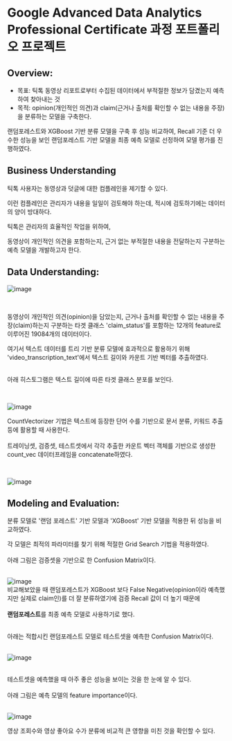 # Google Advanced Data Analytics Professional Certificate 과정 포트폴리오 프로젝트 
## Overview:

- 목표: 틱톡 동영상 리포트로부터 수집된 데이터에서 부적절한 정보가 담겼는지 예측하여 찾아내는 것
- 목적: opinion(개인적인 의견)과 claim(근거나 출처를 확인할 수 없는 내용을 주장)을 분류하는 모델을 구축한다.

랜덤포레스트와 XGBoost 기반 분류 모델을 구축 후 성능 비교하여, Recall 기준 더 우수한 성능을 보인 랜덤포레스트 기반 모델을 최종 예측 모델로 선정하여 모델 평가를 진행하였다.

## Business Understanding
틱톡 사용자는 동영상과 덧글에 대한 컴플레인을 제기할 수 있다. <br>

이런 컴플레인은 관리자가 내용을 일일이 검토해야 하는데, 적시에 검토하기에는 데이터의 양이 방대하다. <br>

틱톡은 관리자의 효율적인 작업을 위하여, <br>

동영상이 개인적인 의견을 포함하는지, 근거 없는 부적절한 내용을 전달하는지 구분하는 예측 모델을 개발하고자 한다. <br>


## Data Understanding:

![image](https://github.com/kosonkh7/Data_Analysis_Portfolio/assets/83086978/baa80d85-494b-4387-a098-5c550c4b2fbb)

 <br>
 
동영상이 개인적인 의견(opinion)을 담았는지, 근거나 출처를 확인할 수 없는 내용을 주장(claim)하는지 구분하는 타겟 클래스 'claim_status'를 포함하는
12개의 feature로 이루어진 19084개의 데이터이다.
 <br>
 
여기서 텍스트 데이터를 트리 기반 분류 모델에 효과적으로 활용하기 위해 'video_transcription_text'에서 텍스트 길이와 카운트 기반 벡터를 추출하였다. <br>
 <br>
 
아래 히스토그램은 텍스트 길이에 따른 타겟 클래스 분포를 보인다. <br>

 <br>
 
![image](https://github.com/kosonkh7/Data_Analysis_Portfolio/assets/83086978/e0bec66e-beb3-4eab-8210-806692e16725)
 <br>
 
CountVectorizer 기법은 텍스트에 등장한 단어 수를 기반으로 문서 분류, 키워드 추출 등에 활용할 때 사용한다. <br>
 <br>
트레이닝셋, 검증셋, 테스트셋에서 각각 추출한 카운트 벡터 객체를 기반으로 생성한 count_vec 데이터프레임을 concatenate하였다. <br>

 <br>
 
![image](https://github.com/kosonkh7/Data_Analysis_Portfolio/assets/83086978/a2324aab-0c91-4d8c-9bad-fd9ed09aa3af)
 <br>
 
## Modeling and Evaluation:

분류 모델로 '랜덤 포레스트' 기반 모델과 'XGBoost' 기반 모델을 적용한 뒤 성능을 비교하였다.
 <br>
 
각 모델은 최적의 파라미터를 찾기 위해 적절한 Grid Search 기법을 적용하였다. <br>
 <br>
아래 그림은 검증셋을 기반으로 한 Confusion Matrix이다. <br>
 <br>
 
![image](https://github.com/kosonkh7/Data_Analysis_Portfolio/assets/83086978/09bbf937-c778-4fb1-809b-b3fe21ed4166)
 <br>
비교해보았을 때 랜덤포레스트가 XGBoost 보다 False Negative(opinion이라 예측했지만 실제로 claim인)를 더 잘 분류하였기에 검증 Recall 값이 더 높기 때문에 <br>
 <br>
<b>랜덤포레스트</b>를 최종 예측 모델로 사용하기로 했다. <br>

 <br>
아래는 적합시킨 랜덤포레스트 모델로 테스트셋을 예측한 Confusion Matrix이다. <br>

 <br>
 
![image](https://github.com/kosonkh7/Data_Analysis_Portfolio/assets/83086978/e691d33c-f8ef-46bf-a2ea-6ce5d9f91bc0)
 
 <br>
테스트셋을 예측했을 때 아주 좋은 성능을 보이는 것을 한 눈에 알 수 있다. <br>
 <br>
아래 그림은 예측 모델의 feature importance이다. <br>

 <br>
 
![image](https://github.com/kosonkh7/Data_Analysis_Portfolio/assets/83086978/ac86a088-b992-41e7-be0a-9521076ea314)
 <br>
 
영상 조회수와 영상 좋아요 수가 분류에 비교적 큰 영향을 미친 것을 확인할 수 있다.



